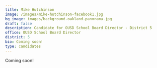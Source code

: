 ```yaml
---
title: Mike Hutchinson
image: /images/mike-hutchinson-facebook1.jpg
bg_image: images/background-oakland-panorama.jpg
draft: false
description: Candidate for OUSD School Board Director - District 5
office: OUSD School Board Director
district: 5
bio: Coming soon!
type: candidates
---
```

Coming soon!